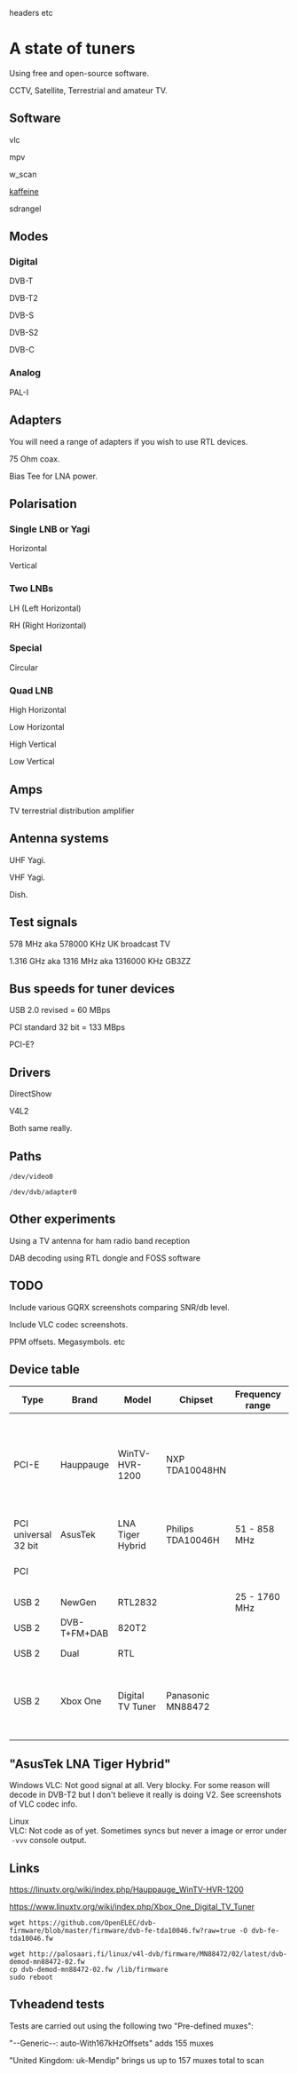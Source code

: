 

headers etc

# A state of tuners

Using free and open-source software.

CCTV, Satellite, Terrestrial and amateur TV.

## Software

vlc

mpv

w_scan

[kaffeine](https://kde.org/applications/multimedia/org.kde.kaffeine)

sdrangel

## Modes

### Digital

DVB-T

DVB-T2

DVB-S

DVB-S2

DVB-C

### Analog

PAL-I

## Adapters

You will need a range of adapters if you wish to use RTL devices.

75 Ohm coax.

Bias Tee for LNA power.

## Polarisation

### Single LNB or Yagi

Horizontal

Vertical

### Two LNBs

LH (Left Horizontal)

RH (Right Horizontal)

### Special

Circular

### Quad LNB

High Horizontal

Low Horizontal

High Vertical

Low Vertical

## Amps

TV terrestrial distribution amplifier

## Antenna systems

UHF Yagi.

VHF Yagi.

Dish.

## Test signals

578 MHz aka 578000 KHz UK broadcast TV

1.316 GHz aka 1316 MHz aka 1316000 KHz GB3ZZ

## Bus speeds for tuner devices

USB 2.0 revised = 60 MBps 

PCI standard 32 bit = 133 MBps

PCI-E?

## Drivers

DirectShow

V4L2

Both same really.

## Paths

`/dev/video0`

`/dev/dvb/adapter0`

## Other experiments

Using a TV antenna for ham radio band reception

DAB decoding using RTL dongle and FOSS software 

## TODO

Include various GQRX screenshots comparing SNR/db level.

Include VLC codec screenshots.

PPM offsets. Megasymbols. etc

## Device table

| Type                 | Brand        | Model            | Chipset           | Frequency range | Modes                | Inputs                                                | OS      | Driver     | Software support    | PPM offset | GQRX SNR | Notes                  |
|----------------------|--------------|------------------|-------------------|-----------------|----------------------|-------------------------------------------------------|---------|------------|---------------------|------------|----------|------------------------|
| PCI-E                | Hauppauge    | WinTV-HVR-1200   | NXP TDA10048HN    |                 | DVB-T                | Belling-Lee, F-type, RCA, 3.5 mm jack and S-Video DIN | Linux   | V4L2       | Kaffeine, Tvheadend |            |          |                        |
| PCI universal 32 bit | AsusTek      | LNA Tiger Hybrid | Philips TDA10046H | 51 - 858 MHz    | DVB-T, Analog        | Belling-Lee                                           | Windows | DirectShow | VLC                 |            |          |                        |
| PCI                  |              |                  |                   |                 | Analog               | BNC                                                   |         |            |                     |            |          | Designed for CCTV DVR. |
| USB 2                | NewGen       | RTL2832          |                   | 25 - 1760 MHz   | DVB-T                | SMA                                                   | Linux   | V4L2       | VLC                 | 0.5        |          |                        |
| USB 2                | DVB-T+FM+DAB | 820T2            |                   |                 | DVB-T                | MCX                                                   | Linux   | V4L2       | VLC                 |            |          |                        |
| USB 2                | Dual         | RTL              |                   |                 | DVB-T                | SMA, SMA                                              | Linux   | V4L2       | VLC                 |            |          |                        |
| USB 2                | Xbox One     | Digital TV Tuner | Panasonic MN88472 |                 | DVB-T, DVB-T2, DVB-C | Belling-Lee                                           | Linux   | V4L2       | Kaffeine            |            |          |                        |
|                      |              |                  |                   |                 |                      |                                                       |         |            |                     |            |          |                        |

## "AsusTek LNA Tiger Hybrid" 

Windows VLC: Not good signal at all. Very blocky. For some reason will decode in DVB-T2 but I don't believe it really is doing V2. See screenshots of VLC codec info.

Linux VLC: Not code as of yet. Sometimes syncs but never a image or error under `-vvv` console output.

## Links

https://linuxtv.org/wiki/index.php/Hauppauge_WinTV-HVR-1200

https://www.linuxtv.org/wiki/index.php/Xbox_One_Digital_TV_Tuner

`wget https://github.com/OpenELEC/dvb-firmware/blob/master/firmware/dvb-fe-tda10046.fw?raw=true -O dvb-fe-tda10046.fw`

```
wget http://palosaari.fi/linux/v4l-dvb/firmware/MN88472/02/latest/dvb-demod-mn88472-02.fw
cp dvb-demod-mn88472-02.fw /lib/firmware
sudo reboot
```

## Tvheadend tests

Tests are carried out using the following two "Pre-defined muxes":

"--Generic--: auto-With167kHzOffsets" adds 155 muxes

"United Kingdom: uk-Mendip" brings us up to 157 muxes total to scan

